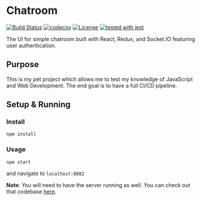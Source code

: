 # Chatroom

[![Build Status](https://travis-ci.com/justinzelinsky/chatroom-ui.svg?branch=master)](https://travis-ci.com/justinzelinsky/chatroom-ui)
[![codecov](https://codecov.io/gh/justinzelinsky/chatroom-ui/branch/master/graph/badge.svg)](https://codecov.io/gh/justinzelinsky/chatroom-ui)
[![License](https://img.shields.io/badge/license-MIT-blue.svg?style=flat-square)](LICENSE)
[![tested with jest](https://img.shields.io/badge/tested_with-jest-99424f.svg)](https://github.com/facebook/jest)

The UI for simple chatroom built with React, Redux, and Socket.IO featuring user authentication.

## Purpose

This is my pet project which allows me to test my knowledge of JavaScript and Web Development. The end goal is to have a full CI/CD pipeline.

## Setup & Running

### Install

`npm install`

### Usage

`npm start`

and navigate to `localhost:8082`

**Note**: You will need to have the server running as well. You can check out that codebase [here](https://github.com/justinzelinsky/chatroom-server).
